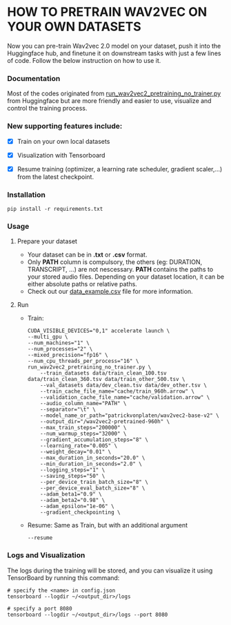 # HOW TO PRETRAIN WAV2VEC ON YOUR OWN DATASETS
Now you can pre-train Wav2vec 2.0 model on your dataset, push it into the Huggingface hub, and finetune it on downstream tasks with just a few lines of code. Follow the below instruction on how to use it.
<a name = "documentation" ></a>
### Documentation
Most of the codes originated from [run_wav2vec2_pretraining_no_trainer.py](https://github.com/huggingface/transformers/blob/main/examples/pytorch/speech-pretraining/run_wav2vec2_pretraining_no_trainer.py) from Huggingface but are more friendly and easier to use, visualize and control the training process. </br>
### New supporting features include:
- [x] Train on your own local datasets
- [x] Visualization with Tensorboard 
- [x] Resume training (optimizer, a learning rate scheduler, gradient scaler,...) from the latest checkpoint.


<a name = "installation" ></a>
### Installation
```
pip install -r requirements.txt
```

<a name = "usage" ></a>
### Usage
1. Prepare your dataset
    - Your dataset can be in <b>.txt</b> or <b>.csv</b> format.
    - Only <b>PATH</b> column is compulsory, the others (eg: DURATION, TRANSCRIPT, ...) are not nescessary. <b>PATH</b> contains the paths to your stored audio files. Depending on your dataset location, it can be either absolute paths or relative paths.
    - Check out our [data_example.csv](examples/data_example.csv) file for more information.

3. Run
    - Train:
        ```
        CUDA_VISIBLE_DEVICES="0,1" accelerate launch \
        --multi_gpu \
        --num_machines="1" \
        --num_processes="2" \
        --mixed_precision="fp16" \
        --num_cpu_threads_per_process="16" \
        run_wav2vec2_pretraining_no_trainer.py \
            --train_datasets data/train_clean_100.tsv data/train_clean_360.tsv data/train_other_500.tsv \
            --val_datasets data/dev_clean.tsv data/dev_other.tsv \
            --train_cache_file_name="cache/train_960h.arrow" \
            --validation_cache_file_name="cache/validation.arrow" \
            --audio_column_name="PATH" \
            --separator="\t" \
            --model_name_or_path="patrickvonplaten/wav2vec2-base-v2" \
            --output_dir="/wav2vec2-pretrained-960h" \
            --max_train_steps="200000" \
            --num_warmup_steps="32000" \
            --gradient_accumulation_steps="8" \
            --learning_rate="0.005" \
            --weight_decay="0.01" \
            --max_duration_in_seconds="20.0" \
            --min_duration_in_seconds="2.0" \
            --logging_steps="1" \
            --saving_steps="50" \
            --per_device_train_batch_size="8" \
            --per_device_eval_batch_size="8" \
            --adam_beta1="0.9" \
            --adam_beta2="0.98" \
            --adam_epsilon="1e-06" \
            --gradient_checkpointing \
        ```
    - Resume: Same as Train, but with an additional argument
        ```
        --resume
        ```

<a name = "logs" ></a>
### Logs and Visualization
The logs during the training will be stored, and you can visualize it using TensorBoard by running this command:
```
# specify the <name> in config.json
tensorboard --logdir ~/<output_dir>/logs

# specify a port 8080
tensorboard --logdir ~/<output_dir>/logs --port 8080
```